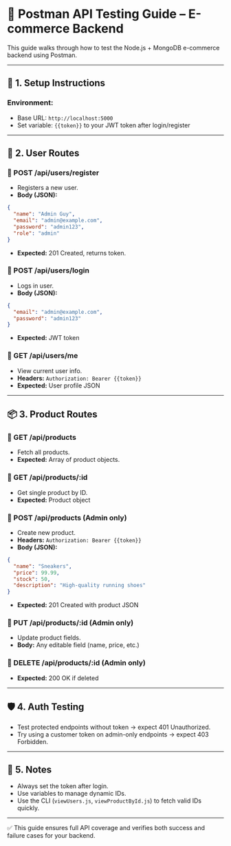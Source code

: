 ﻿# 🧪 Postman API Testing Guide – E-commerce Backend

This guide walks through how to test the Node.js + MongoDB e-commerce backend using Postman.

---

## 🚀 1. Setup Instructions

### Environment:

* Base URL: `http://localhost:5000`
* Set variable: `{{token}}` to your JWT token after login/register

---

## 👤 2. User Routes

### 🔹 POST /api/users/register

* Registers a new user.
* **Body (JSON):**

```json
{
  "name": "Admin Guy",
  "email": "admin@example.com",
  "password": "admin123",
  "role": "admin"
}
```

* **Expected:** 201 Created, returns token.

### 🔹 POST /api/users/login

* Logs in user.
* **Body (JSON):**

```json
{
  "email": "admin@example.com",
  "password": "admin123"
}
```

* **Expected:** JWT token

### 🔹 GET /api/users/me

* View current user info.
* **Headers:** `Authorization: Bearer {{token}}`
* **Expected:** User profile JSON

---

## 📦 3. Product Routes

### 🔹 GET /api/products

* Fetch all products.
* **Expected:** Array of product objects.

### 🔹 GET /api/products/\:id

* Get single product by ID.
* **Expected:** Product object

### 🔹 POST /api/products (Admin only)

* Create new product.
* **Headers:** `Authorization: Bearer {{token}}`
* **Body (JSON):**

```json
{
  "name": "Sneakers",
  "price": 99.99,
  "stock": 50,
  "description": "High-quality running shoes"
}
```

* **Expected:** 201 Created with product JSON

### 🔹 PUT /api/products/\:id (Admin only)

* Update product fields.
* **Body:** Any editable field (name, price, etc.)

### 🔹 DELETE /api/products/\:id (Admin only)

* **Expected:** 200 OK if deleted

---

## 🛡 4. Auth Testing

* Test protected endpoints without token → expect 401 Unauthorized.
* Try using a customer token on admin-only endpoints → expect 403 Forbidden.

---

## 📌 5. Notes

* Always set the token after login.
* Use variables to manage dynamic IDs.
* Use the CLI (`viewUsers.js`, `viewProductById.js`) to fetch valid IDs quickly.

---

✅ This guide ensures full API coverage and verifies both success and failure cases for your backend.
